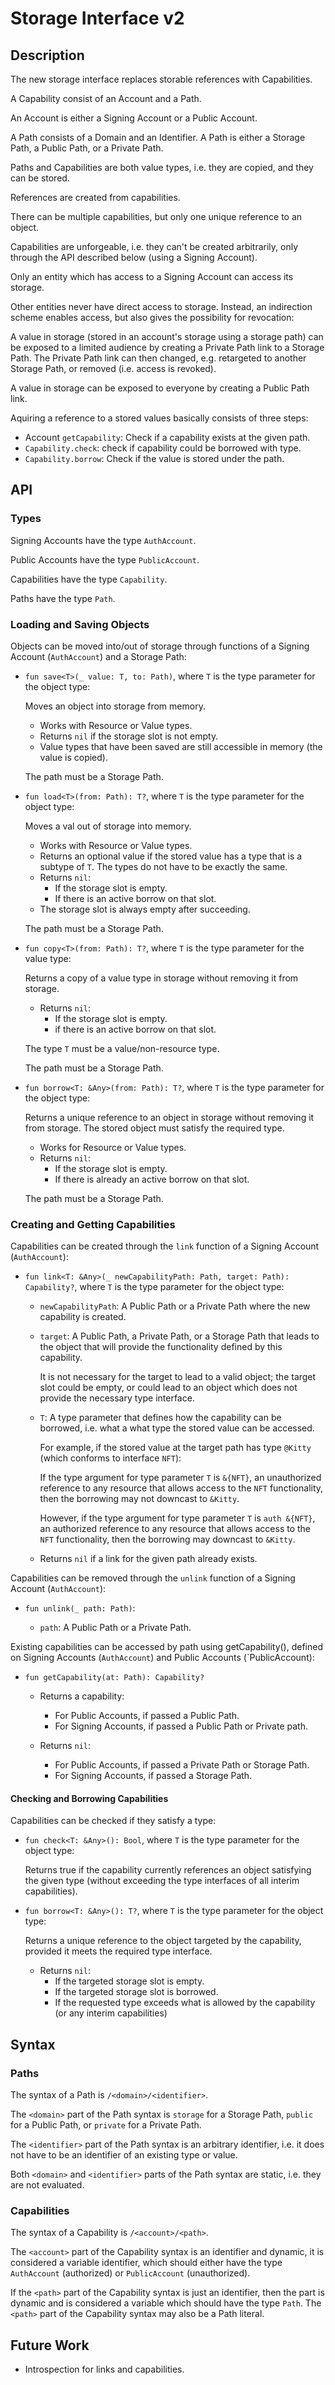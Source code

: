 
# Storage Interface v2

## Description

The new storage interface replaces storable references with Capabilities.

A Capability consist of an Account and a Path.

An Account is either a Signing Account or a Public Account.

A Path consists of a Domain and an Identifier.
A Path is either a Storage Path, a Public Path, or a Private Path.

Paths and Capabilities are both value types, i.e. they are copied, and they can be stored.

References are created from capabilities.

There can be multiple capabilities, but only one unique reference to an object.

Capabilities are unforgeable, i.e. they can't be created arbitrarily,
only through the API described below (using a Signing Account).

Only an entity which has access to a Signing Account can access its storage.

Other entities never have direct access to storage.
Instead, an indirection scheme enables access, but also gives the possibility for revocation:

A value in storage (stored in an account's storage using a storage path) can be exposed to a limited audience by creating a Private Path link to a Storage Path.
The Private Path link can then changed, e.g. retargeted to another Storage Path, or removed (i.e. access is revoked).

A value in storage can be exposed to everyone by creating a Public Path link.

Aquiring a reference to a stored values basically consists of three steps:

- Account `getCapability`: Check if a capability exists at the given path.
- `Capability.check`: check if capability could be borrowed with type.
- `Capability.borrow`: Check if the value is stored under the path.

## API

### Types

Signing Accounts have the type `AuthAccount`.

Public Accounts have the type `PublicAccount`.

Capabilities have the type `Capability`.

Paths have the type `Path`.

### Loading and Saving Objects

Objects can be moved into/out of storage through functions of a Signing Account (`AuthAccount`) and a Storage Path:

- `fun save<T>(_ value: T, to: Path)`, where `T` is the type parameter for the object type:

   Moves an object into storage from memory.

  - Works with Resource or Value types.
  - Returns `nil` if the storage slot is not empty.
  - Value types that have been saved are still accessible in memory (the value is copied).

   The path must be a Storage Path.

- `fun load<T>(from: Path): T?`, where `T` is the type parameter for the object type:

   Moves a val out of storage into memory.

  - Works with Resource or Value types.
  - Returns an optional value if the stored value has a type that is a subtype of `T`.
     The types do not have to be exactly the same.
  - Returns `nil`:
    - If the storage slot is empty.
    - If there is an active borrow on that slot.
  - The storage slot is always empty after succeeding.

   The path must be a Storage Path.

- `fun copy<T>(from: Path): T?`, where `T` is the type parameter for the value type:

   Returns a copy of a value type in storage without removing it from storage.

  - Returns `nil`:
    - If the storage slot is empty.
    - if there is an active borrow on that slot.

   The type `T` must be a value/non-resource type.

   The path must be a Storage Path.

- `fun borrow<T: &Any>(from: Path): T?`, where `T` is the type parameter for the object type:

   Returns a unique reference to an object in storage without removing it from storage.
   The stored object must satisfy the required type.

  - Works for Resource or Value types.
  - Returns `nil`:
    - If the storage slot is empty.
    - If there is already an active borrow on that slot.

   The path must be a Storage Path.

### Creating and Getting Capabilities

Capabilities can be created through the `link` function of a Signing Account (`AuthAccount`):

- `fun link<T: &Any>(_ newCapabilityPath: Path, target: Path): Capability?`, where `T` is the type parameter for the object type:

  - `newCapabilityPath`: A Public Path or a Private Path where the new capability is created.

  - `target`: A Public Path, a Private Path, or a Storage Path that leads to the object that will provide the functionality defined by this capability.

     It is not necessary for the target to lead to a valid object; the target slot could be empty, or could lead to an object which does not provide the necessary type interface.

  - `T`: A type parameter that defines how the capability can be borrowed,
     i.e. what a what type the stored value can be accessed.

     For example, if the stored value at the target path has type `@Kitty` (which conforms to interface `NFT`):

     If the type argument for type parameter `T` is `&{NFT}`,
     an unauthorized reference to any resource that allows access to the `NFT` functionality,
     then the borrowing may not downcast to `&Kitty`.

     However, if the type argument for type parameter `T` is `auth &{NFT}`,
     an authorized reference to any resource that allows access to the `NFT` functionality,
     then the borrowing may downcast to `&Kitty`.

  - Returns `nil` if a link for the given path already exists.

Capabilities can be removed through the `unlink` function of a Signing Account (`AuthAccount`):

- `fun unlink(_ path: Path)`:

  - `path`: A Public Path or a Private Path.

Existing capabilities can be accessed by path using getCapability(), defined on Signing Accounts (`AuthAccount`) and Public Accounts (`PublicAccount):

- `fun getCapability(at: Path): Capability?`

  - Returns a capability:
    - For Public Accounts, if passed a Public Path.
    - For Signing Accounts, if passed a Public Path or Private path.

  - Returns `nil`:
    - For Public Accounts, if passed a Private Path or Storage Path.
    - For Signing Accounts, if passed a Storage Path.

#### Checking and Borrowing Capabilities

Capabilities can be checked if they satisfy a type:

- `fun check<T: &Any>(): Bool`, where `T` is the type parameter for the object type:

   Returns true if the capability currently references an object satisfying the given type
   (without exceeding the type interfaces of all interim capabilities).

- `fun borrow<T: &Any>(): T?`, where `T` is the type parameter for the object type:

  Returns a unique reference to the object targeted by the capability,
  provided it meets the required type interface.

  - Returns `nil`:
    - If the targeted storage slot is empty.
    - If the targeted storage slot is borrowed.
    - If the requested type exceeds what is allowed by the capability (or any interim capabilities)

## Syntax

### Paths

The syntax of a Path is `/<domain>/<identifier>`.

The `<domain>` part of the Path syntax is `storage` for a Storage Path,
`public` for a Public Path, or `private` for a Private Path.

The `<identifier>` part of the Path syntax is an arbitrary identifier,
i.e. it does not have to be an identifier of an existing type or value.

Both `<domain>` and `<identifier>` parts of the Path syntax are static, i.e. they are not evaluated.

### Capabilities

The syntax of a Capability is `/<account>/<path>`.

The `<account>` part of the Capability syntax is an identifier and dynamic,
it is considered a variable identifier,
which should either have the type `AuthAccount` (authorized) or `PublicAccount` (unauthorized).

If the `<path>` part of the Capability syntax is just an identifier,
then the part is dynamic and is considered a variable which should have the type `Path`.
The `<path>` part of the Capability syntax may also be a Path literal.

## Future Work

- Introspection for links and capabilities.
